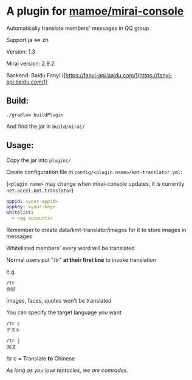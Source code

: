 # A plugin for [mamoe/mirai-console](https://github.com/mamoe/mirai-console)

Automatically translate members' messages in QQ group

Support ja <=> zh



Version: 1.3

Mirai version: 2.9.2

Backend: Baidu Fanyi ([https://fanyi-api.baidu.com/](https://fanyi-api.baidu.com/))



## Build:

`./gradlew buildPlugin`

And find the jar in `build/mirai/`



## Usage:

Copy the jar into `plugins/`

Create configuration file in `config/<plugin name>/kmt-translator.yml`:

(`<plugin name>` may change when mirai-console updates, it is currently `net.accel.kmt.translator`)

```yaml
appid: <your-appid>
appkey: <your-key>
whitelist: 
  - <qq accounts>
```

Remember to create data/kmt-translator/images for it to store images in messages


Whitelisted members' every word will be translated

Normal users put "/tr" **at their first line** to invoke translation

e.g.

```
/tr
你好
```

Images,  faces, quotes won't be translated



You can specify the target language you want

```
/tr c
テスト

/tr j
测试
```

/tr c = Translate **to** Chinese



*As long as you love tentacles, we are comrades.*


